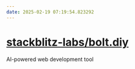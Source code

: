 ```yaml
---
date: 2025-02-19 07:19:54.823292
---
```


# [stackblitz-labs/bolt.diy](https://github.com/stackblitz-labs/bolt.diy)

AI-powered web development tool
